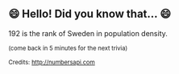 ## 😄 Hello! Did you know that... 😄
192 is the rank of Sweden in population density.

<sup>(come back in 5 minutes for the next trivia)</sup>


<sup>Credits: http://numbersapi.com</sup>
